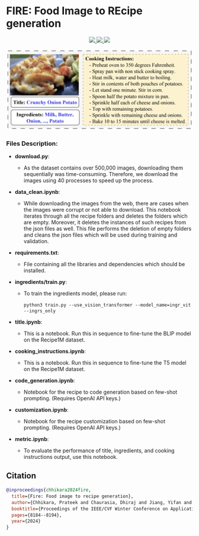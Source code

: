 # FIRE: Food Image to REcipe generation

<p align="center">
<!-- Link to tutorials badge using shields.io -->
<!-- Follow on twitter badge using shields.io -->
  <a href="https://openaccess.thecvf.com/content/WACV2024/html/Chhikara_FIRE_Food_Image_to_REcipe_Generation_WACV_2024_paper.html">
    <img src="https://img.shields.io/badge/Paper-📝-blue">
  </a> 
  <a href="https://www.youtube.com/watch?v=Y6Fuoptl8Rs&t=460s&ab_channel=ComputerVisionFoundationVideos">
    <img src="https://img.shields.io/badge/Youtube-💻-red">
  </a> 
  <a href="https://arxiv.org/abs/2308.14391">
    <img src="https://img.shields.io/badge/ArXiv-📝-yellow">
  </a>
</p>

![FIRE](images/fire.png)


### Files Description:

- **download.py**: 
  - As the dataset contains over 500,000 images, downloading them sequentially was time-consuming. Therefore, we download the images using 40 processes to speed up the process.

- **data_clean.ipynb**: 
  - While downloading the images from the web, there are cases when the images were corrupt or not able to download. This notebook iterates through all the recipe folders and deletes the folders which are empty. Moreover, it deletes the instances of such recipes from the json files as well. This file performs the deletion of empty folders and cleans the json files which will be used during training and validation.

- **requirements.txt**: 
  - File containing all the libraries and dependencies which should be installed.

- **ingredients/train.py**: 
  - To train the ingredients model, please run:
    ```
    python3 train.py --use_vision_transformer --model_name=ingr_vit --ingrs_only
    ```

- **title.ipynb**: 
  - This is a notebook. Run this in sequence to fine-tune the BLIP model on the Recipe1M dataset.

- **cooking_instructions.ipynb**: 
  - This is a notebook. Run this in sequence to fine-tune the T5 model on the Recipe1M dataset.

- **code_generation.ipynb**: 
  - Notebook for the recipe to code generation based on few-shot prompting. (Requires OpenAI API keys.)

- **customization.ipynb**: 
  - Notebook for the recipe customization based on few-shot prompting. (Requires OpenAI API keys.)

- **metric.ipynb**: 
  - To evaluate the performance of title, ingredients, and cooking instructions output, use this notebook.


## Citation 

```bib
@inproceedings{chhikara2024fire,
  title={Fire: Food image to recipe generation},
  author={Chhikara, Prateek and Chaurasia, Dhiraj and Jiang, Yifan and Masur, Omkar and Ilievski, Filip},
  booktitle={Proceedings of the IEEE/CVF Winter Conference on Applications of Computer Vision},
  pages={8184--8194},
  year={2024}
}
```